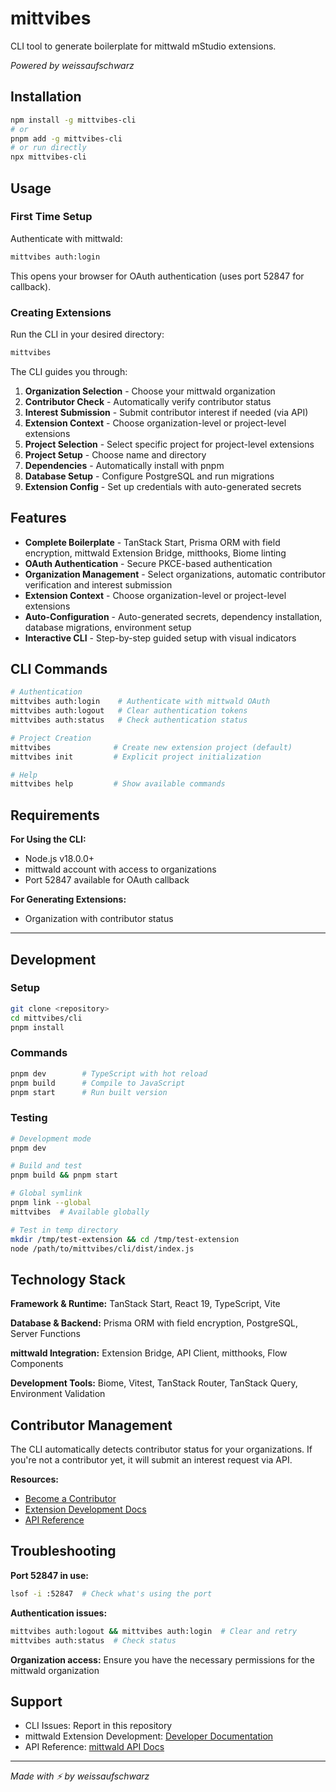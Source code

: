 # mittvibes

CLI tool to generate boilerplate for mittwald mStudio extensions.

*Powered by weissaufschwarz*

## Installation

```bash
npm install -g mittvibes-cli
# or
pnpm add -g mittvibes-cli
# or run directly
npx mittvibes-cli
```

## Usage

### First Time Setup

Authenticate with mittwald:

```bash
mittvibes auth:login
```

This opens your browser for OAuth authentication (uses port 52847 for callback).

### Creating Extensions

Run the CLI in your desired directory:

```bash
mittvibes
```

The CLI guides you through:

1. **Organization Selection** - Choose your mittwald organization
2. **Contributor Check** - Automatically verify contributor status
3. **Interest Submission** - Submit contributor interest if needed (via API)
4. **Extension Context** - Choose organization-level or project-level extensions
5. **Project Selection** - Select specific project for project-level extensions
6. **Project Setup** - Choose name and directory
7. **Dependencies** - Automatically install with pnpm
8. **Database Setup** - Configure PostgreSQL and run migrations
9. **Extension Config** - Set up credentials with auto-generated secrets

## Features

- **Complete Boilerplate** - TanStack Start, Prisma ORM with field encryption, mittwald Extension Bridge, mitthooks, Biome linting
- **OAuth Authentication** - Secure PKCE-based authentication
- **Organization Management** - Select organizations, automatic contributor verification and interest submission
- **Extension Context** - Choose organization-level or project-level extensions
- **Auto-Configuration** - Auto-generated secrets, dependency installation, database migrations, environment setup
- **Interactive CLI** - Step-by-step guided setup with visual indicators

## CLI Commands

```bash
# Authentication
mittvibes auth:login    # Authenticate with mittwald OAuth
mittvibes auth:logout   # Clear authentication tokens
mittvibes auth:status   # Check authentication status

# Project Creation
mittvibes              # Create new extension project (default)
mittvibes init         # Explicit project initialization

# Help
mittvibes help         # Show available commands
```

## Requirements

**For Using the CLI:**
- Node.js v18.0.0+
- mittwald account with access to organizations
- Port 52847 available for OAuth callback

**For Generating Extensions:**
- Organization with contributor status

---

## Development

### Setup

```bash
git clone <repository>
cd mittvibes/cli
pnpm install
```

### Commands

```bash
pnpm dev        # TypeScript with hot reload
pnpm build      # Compile to JavaScript
pnpm start      # Run built version
```

### Testing

```bash
# Development mode
pnpm dev

# Build and test
pnpm build && pnpm start

# Global symlink
pnpm link --global
mittvibes  # Available globally

# Test in temp directory
mkdir /tmp/test-extension && cd /tmp/test-extension
node /path/to/mittvibes/cli/dist/index.js
```

## Technology Stack

**Framework & Runtime:**
TanStack Start, React 19, TypeScript, Vite

**Database & Backend:**
Prisma ORM with field encryption, PostgreSQL, Server Functions

**mittwald Integration:**
Extension Bridge, API Client, mitthooks, Flow Components

**Development Tools:**
Biome, Vitest, TanStack Router, TanStack Query, Environment Validation

## Contributor Management

The CLI automatically detects contributor status for your organizations. If you're not a contributor yet, it will submit an interest request via API.

**Resources:**
- [Become a Contributor](https://developer.mittwald.de/de/docs/v2/contribution/how-to/become-contributor/)
- [Extension Development Docs](https://developer.mittwald.de/docs/v2/contribution/)
- [API Reference](https://api.mittwald.de/v2/docs/)

## Troubleshooting

**Port 52847 in use:**
```bash
lsof -i :52847  # Check what's using the port
```

**Authentication issues:**
```bash
mittvibes auth:logout && mittvibes auth:login  # Clear and retry
mittvibes auth:status  # Check status
```

**Organization access:**
Ensure you have the necessary permissions for the mittwald organization

## Support

- CLI Issues: Report in this repository
- mittwald Extension Development: [Developer Documentation](https://developer.mittwald.de/docs/v2/contribution/)
- API Reference: [mittwald API Docs](https://api.mittwald.de/v2/docs/)

---

*Made with ⚡ by weissaufschwarz*
